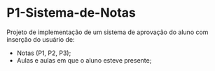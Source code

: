 # P1-Sistema-de-Notas

Projeto de implementação de um sistema de aprovação do aluno com inserção do usuário de:

- Notas (P1, P2, P3);
- Aulas e aulas em que o aluno esteve presente;
